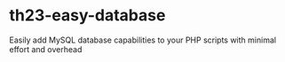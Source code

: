 # th23-easy-database
Easily add MySQL database capabilities to your PHP scripts with minimal effort and overhead 
